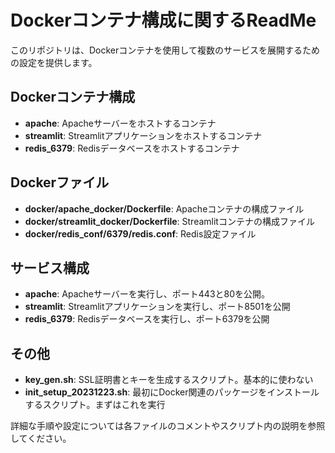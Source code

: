 # Dockerコンテナ構成に関するReadMe

このリポジトリは、Dockerコンテナを使用して複数のサービスを展開するための設定を提供します。

## Dockerコンテナ構成
- **apache**: Apacheサーバーをホストするコンテナ
- **streamlit**: Streamlitアプリケーションをホストするコンテナ
- **redis_6379**: Redisデータベースをホストするコンテナ

## Dockerファイル
- **docker/apache_docker/Dockerfile**: Apacheコンテナの構成ファイル
- **docker/streamlit_docker/Dockerfile**: Streamlitコンテナの構成ファイル
- **docker/redis_conf/6379/redis.conf**: Redis設定ファイル

## サービス構成
- **apache**: Apacheサーバーを実行し、ポート443と80を公開。
- **streamlit**: Streamlitアプリケーションを実行し、ポート8501を公開
- **redis_6379**: Redisデータベースを実行し、ポート6379を公開

## その他
- **key_gen.sh**: SSL証明書とキーを生成するスクリプト。基本的に使わない
- **init_setup_20231223.sh**: 最初にDocker関連のパッケージをインストールするスクリプト。まずはこれを実行

詳細な手順や設定については各ファイルのコメントやスクリプト内の説明を参照してください。

